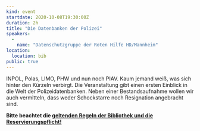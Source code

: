 ```yaml
---
kind: event
startdate: 2020-10-08T19:30:00Z
duration: 2h
title: "Die Datenbanken der Polizei"
speakers:
  -
    name: "Datenschutzgruppe der Roten Hilfe HD/Mannheim"
location:
  location: bib
public: true
---
```

INPOL, Polas, LIMO, PHW und nun noch PIAV.
Kaum jemand weiß, was sich hinter den Kürzeln verbirgt.
Die Veranstaltung gibt einen ersten Einblick in die Welt der
Polizeidatenbanken. Neben einer Bestandsaufnahme wollen wir auch
vermitteln, dass weder Schockstarre noch Resignation angebracht sind.

**Bitte beachtet die [geltenden Regeln der Bibliothek und die Reservierungspflicht!](/2020-06-10-vortragsreihe-coronaregelungen)**
